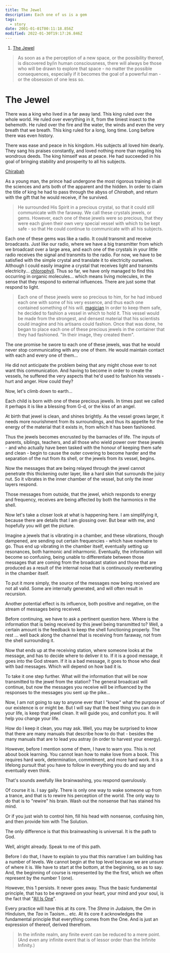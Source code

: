 ```yaml
---
title: The Jewel
description: Each one of us is a gem
tags:
  - story
date: 2001-01-01T00:11:18.856Z
modified: 2022-01-30T19:17:26.846Z
---
```


1. [The Jewel](#the-jewel)

> As soon as a the perception of a new space, or the possibility thereof, is discovered by/in human consciousness, there will always be those who will be drawn to explore that space - no matter the possible consequences, especially if it becomes the goal of a powerful man - or the obsession of one less so.

# The Jewel

There was a king who lived in a far away land. This king ruled over the whole world. He ruled over everything in it, from the tiniest insect to the behemoth. He ruled over the fire and the water, the winds and even the very breath that we breath. This king ruled for a long, long time. Long before there was even history.

There was ease and peace in his kingdom. His subjects all loved him dearly. They sang his praises constantly, and loved nothing more than regaling his wondrous deeds. The king himself was at peace. He had succeeded in his goal of bringing stability and prosperity to all his subjects.

[Chirabah](abyss.html)

As a young man, the prince had undergone the most rigorous training in all the sciences and arts both of the apparent and the hidden. In order to claim the title of king he had to pass through the abyss of _Chirabah_, and return with the gift that he would receive, if he survived.

> He surrounded His Spirit in a precious crystal, so that it could still communicate with the faraway. We call these crystals jewels, or gems. However, each one of these jewels were so precious, that they were each given their own very special vessel with which to be kept safe - so that He could continue to communicate with all his subjects.

Each one of these gems was like a radio. It could transmit and receive broadcasts. Just like our radio, where we have a big transmitter from which we broadcast over a large area, and each one of the crystals in your little radio receives the signal and transmits to the radio. For now, we have to be satisfied with the simple crystal and translate it to electricity ourselves. Although I could easily imagine a crystal that receives light and transmits electricity... [chlorophyll](chlorophyll.html). Thus so far, we have only managed to find this occurring in organic molecules... which means living molecules, in the sense that they respond to external influences. There are just some that respond to light.

> Each one of these jewels were so precious to him, for he had imbued each one with some of his very essence, and thus each one contained something of his will. [magician](magician.html) In order to keep them safe, he decided to fashion a vessel in which to hold it. This vessel would be made from the strongest, and densest material that his scientists could imagine and his artisans could fashion. Once that was done, he began to place each one of these precious jewels in the container that they had fashioned. "In their image, they created them".

The one promise he swore to each one of these jewels, was that he would never stop communicating with any one of them. He would maintain contact with each and every one of them...

He did not anticipate the problem being that any might chose ever to not want this communication. And having to become in order to create the vessels, he suffered the very aspects that he'd used to fashion his vessels - hurt and anger. How could they?

Now, let's climb down to earth...

Each child is born with one of these precious jewels. In times past we called it perhaps it is like a blessing from G-d, or the kiss of an angel.

At birth that jewel is clean, and shines brightly. As the vessel grows larger, it needs more nourishment from its surroundings, and thus its appetite for the energy of the material that it exists in, from which it has been fashioned.

Thus the jewels becomes encrusted by the barnacles of life. The inputs of parents, siblings, teachers, and all those who wield power over these jewels - and who actually have been tasked with the honour of keeping them safe and clean - begin to cause the outer covering to become harder and the separation of the nut from its shell, or the jewels from its vessel, begins.

Now the messages that are being relayed through the jewel cannot penetrate this thickening outer layer, like a hard skin that surrounds the juicy nut. So it vibrates in the inner chamber of the vessel, but only the inner layers respond.

Those messages from outside, that the jewel, which responds to energy and frequency, receives are being affected by both the harmonics in the shell.

Now let's take a closer look at what is happening here. I am simplifying it, because there are details that I am glossing over. But bear with me, and hopefully you will get the picture.

Imagine a jewels that is vibrating in a chamber, and these vibrations, though dampened, are sending out certain frequencies - which have nowhere to go. Thus end up vibrating in the chamber itself, eventually setting up resonances, both harmonic and inharmonic. Eventually, the information will become so confusing, being unable to differentiate between those messages that are coming from the broadcast station and those that are produced as a result of the internal noise that is continuously reverberating in the chamber itself.

To put it more simply, the source of the messages now being received are not all valid. Some are internally generated, and will often result in recursion.

Another potential effect is its influence, both positive and negative, on the stream of messages being received.

Before continuing, we have to ask a pertinent question here. Where is the information that is being received by this jewel being transmitted to? Well, a certain amount is the feedback to keep the shell functioning properly. The rest ... well back along the channel that is receiving from faraway, not from the shell surrounding it.

Now that ends up at the receiving station, where someone looks at the message, and has to decide where to deliver it to. If it is a good message, it goes into the God stream. If it is a bad message, it goes to those who deal with bad messages. Which will depend on how bad it is.

To take it one step further. What will the information that will be now transmitted to the jewel from the station? The general broadcast will continue, but now the messages you receive will be influenced by the responses to the messages you sent up the pike...

Now, I am not going to say to anyone ever that I "know" what the purpose of our existence is or might be. But I will say that the best thing you can do in your life, is keep that jewel clean. It will guide you, and comfort you. It will help you change your life.

How do I keep it clean, you may ask. Well, you may be surprised to know that there are many manuals that describe how to do that - besides the many manuals that are to lead you astray (in order to harvest your energy).

However, before I mention some of them, I have to warn you. This is not about book learning. You cannot lean how to make love from a book. This requires hard work, determination, commitment, and more hard work. It is a lifelong pursuit that you have to follow in everything you do and say and eventually even think.

That's sounds awefully like brainwashing, you respond querulously.

Of course it is. I say gaily. There is only one way to wake someone up from a trance, and that is to rewire his perception of the world. The only way to do that is to "rewire" his brain. Wash out the nonsense that has stained his mind.

Or if you just wish to control him, fill his head with nonsense, confusing him, and then provide him with The Solution.

The only difference is that this brainwashing is universal. It is the path to God.

Well, alright already. Speak to me of this path.

Before I do that, I have to explain to you that this narrative I am building has a number of levels. We cannot begin at the top level because we are unsure of where it is. We have to start at the bottom, at the beginning, so as to say. And, the beginning of course is represented by the the first, which we often represent by the number 1 (one).

However, this 1 persists. It never goes away. Thus the basic fundamental principle, that has to be engraved on your heart, your mind and your soul, is the fact that "[All Is One](shma.html)".

Every practice will have this at its core. The _Shma_ in Judaism, the _Om_ in Hinduism, the _Tao_ in Taoism... etc. At its core it acknowledges the fundamental principle that everything comes from the One. And is just an expression of thereof, derived therefrom.

> In the infinite realm, any finite event can be reduced to a mere point. (And even any infinite event that is of lessor order than the Infinite Infinity.)
